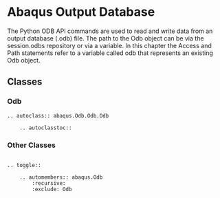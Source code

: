 # Abaqus Output Database

The Python ODB API commands are used to read and write data from an output database (.odb) file. The path to the Odb object can be via the session.odbs repository or via a variable. In this chapter the Access and Path statements refer to a variable called odb that represents an existing Odb object.

## Classes

### Odb

```{eval-rst}
.. autoclass:: abaqus.Odb.Odb.Odb

    .. autoclasstoc::
```

### Other Classes

```{eval-rst}

.. toggle::

    .. automembers:: abaqus.Odb
        :recursive:
        :exclude: Odb
```
